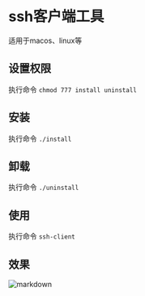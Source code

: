 # ssh客户端工具

适用于macos、linux等

## 设置权限
执行命令 `chmod 777 install uninstall`

## 安装
执行命令 `./install`

## 卸载
执行命令 `./uninstall`

## 使用
执行命令 `ssh-client`

## 效果
![markdown](https://writethesky.github.io/ssh-client/1572579345184.gif "markdown")